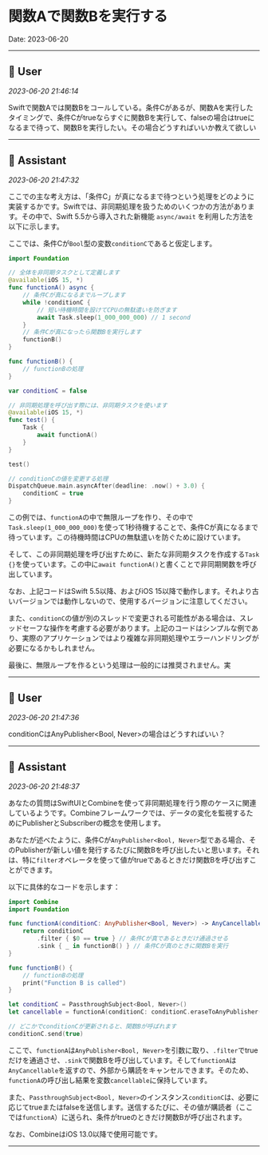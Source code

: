 # 関数Aで関数Bを実行する

Date: 2023-06-20

---

## 👤 User
*2023-06-20 21:46:14*

Swiftで関数Aでは関数Bをコールしている。条件Cがあるが、関数Aを実行したタイミングで、条件Cがtrueならすぐに関数Bを実行して、falseの場合はtrueになるまで待って、関数Bを実行したい。その場合どうすればいいか教えて欲しい

---

## 🤖 Assistant
*2023-06-20 21:47:32*

ここでの主な考え方は、「条件C」が真になるまで待つという処理をどのように実装するかです。Swiftでは、非同期処理を扱うためのいくつかの方法があります。その中で、Swift 5.5から導入された新機能 `async/await` を利用した方法を以下に示します。

ここでは、条件Cが`Bool`型の変数`conditionC`であると仮定します。

```swift
import Foundation

// 全体を非同期タスクとして定義します
@available(iOS 15, *)
func functionA() async {
    // 条件Cが真になるまでループします
    while !conditionC {
        // 短い待機時間を設けてCPUの無駄遣いを防ぎます
        await Task.sleep(1_000_000_000) // 1 second
    }
    // 条件Cが真になったら関数Bを実行します
    functionB()
}

func functionB() {
    // functionBの処理
}

var conditionC = false

// 非同期処理を呼び出す際には、非同期タスクを使います
@available(iOS 15, *)
func test() {
    Task {
        await functionA()
    }
}

test()

// conditionCの値を変更する処理
DispatchQueue.main.asyncAfter(deadline: .now() + 3.0) {
    conditionC = true
}
```

この例では、`functionA`の中で無限ループを作り、その中で`Task.sleep(1_000_000_000)`を使って1秒待機することで、条件Cが真になるまで待っています。この待機時間はCPUの無駄遣いを防ぐために設けています。

そして、この非同期処理を呼び出すために、新たな非同期タスクを作成する`Task {}`を使っています。この中に`await functionA()`と書くことで非同期関数を呼び出しています。

なお、上記コードはSwift 5.5以降、およびiOS 15以降で動作します。それより古いバージョンでは動作しないので、使用するバージョンに注意してください。

また、`conditionC`の値が別のスレッドで変更される可能性がある場合は、スレッドセーフな操作を考慮する必要があります。上記のコードはシンプルな例であり、実際のアプリケーションではより複雑な非同期処理やエラーハンドリングが必要になるかもしれません。

最後に、無限ループを作るという処理は一般的には推奨されません。実

---

## 👤 User
*2023-06-20 21:47:36*

conditionCはAnyPublisher&lt;Bool, Never&gt;の場合はどうすればいい？

---

## 🤖 Assistant
*2023-06-20 21:48:37*

あなたの質問はSwiftUIとCombineを使って非同期処理を行う際のケースに関連しているようです。Combineフレームワークでは、データの変化を監視するためにPublisherとSubscriberの概念を使用します。

あなたが述べたように、条件Cが`AnyPublisher<Bool, Never>`型である場合、そのPublisherが新しい値を発行するたびに関数Bを呼び出したいと思います。それは、特に`filter`オペレータを使って値がtrueであるときだけ関数Bを呼び出すことができます。

以下に具体的なコードを示します：

```swift
import Combine
import Foundation

func functionA(conditionC: AnyPublisher<Bool, Never>) -> AnyCancellable {
    return conditionC
        .filter { $0 == true } // 条件Cが真であるときだけ通過させる
        .sink { _ in functionB() } // 条件Cが真のときに関数Bを実行
}

func functionB() {
    // functionBの処理
    print("Function B is called")
}

let conditionC = PassthroughSubject<Bool, Never>()
let cancellable = functionA(conditionC: conditionC.eraseToAnyPublisher())

// どこかでconditionCが更新されると、関数Bが呼ばれます
conditionC.send(true)
```

ここで、`functionA`は`AnyPublisher<Bool, Never>`を引数に取り、`.filter`でtrueだけを通過させ、`.sink`で関数Bを呼び出しています。そして`functionA`は`AnyCancellable`を返すので、外部から購読をキャンセルできます。そのため、`functionA`の呼び出し結果を変数`cancellable`に保持しています。

また、`PassthroughSubject<Bool, Never>`のインスタンス`conditionC`は、必要に応じてtrueまたはfalseを送信します。送信するたびに、その値が購読者（ここでは`functionA`）に送られ、条件がtrueのときだけ関数Bが呼び出されます。

なお、CombineはiOS 13.0以降で使用可能です。

---
